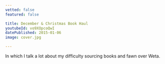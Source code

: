 ```yaml
---
vetted: false
featured: false

title: December & Christmas Book Haul
youtubeId: vo9XOpcoQwI
datePublished: 2015-01-06
image: cover.jpg

---
```


In which I talk a lot about my difficulty sourcing books and fawn over Weta.
